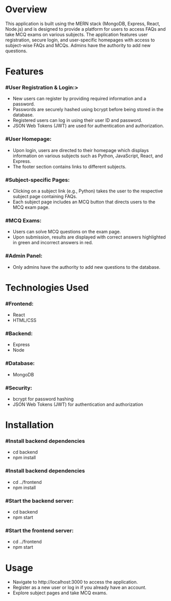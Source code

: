 <h1>Overview</h1>
<p>This application is built using the MERN stack (MongoDB, Express, React, Node.js) and is designed to provide a platform for users to access FAQs and take MCQ exams on various subjects. The application features user registration, secure login, and user-specific homepages with access to subject-wise FAQs and MCQs. Admins have the authority to add new questions.</p>

<h1>Features</h1>
<h3>#User Registration & Login:></h3>
<ul>
  <li>New users can register by providing required information and a password.</li>
  <li>Passwords are securely hashed using bcrypt before being stored in the database.</li>
  <li>Registered users can log in using their user ID and password.</li>
  <li>JSON Web Tokens (JWT) are used for authentication and authorization.</li>
</ul>

<h3>#User Homepage:</h3>
<ul>
  <li>Upon login, users are directed to their homepage which displays information on various subjects such as Python, JavaScript, React, and Express.</li>
  <li>The footer section contains links to different subjects.</li>
</ul>

<h3>#Subject-specific Pages:</h3>
<ul>
  <li>Clicking on a subject link (e.g., Python) takes the user to the respective subject page containing FAQs.</li>
  <li>Each subject page includes an MCQ button that directs users to the MCQ exam page.</li>
</ul>

<h3>#MCQ Exams:</h3>
<ul>
  <li>Users can solve MCQ questions on the exam page.</li>
  <li>Upon submission, results are displayed with correct answers highlighted in green and incorrect answers in red.</li>
</ul>

<h3>#Admin Panel:</h3>
<ul>
  <li>Only admins have the authority to add new questions to the database.</li>
</ul>

<h1>Technologies Used</h1>
<h3>#Frontend:</h3>
<ul>
  <li>React</li>
  <li>HTML/CSS</li>
</ul>

<h3>#Backend:</h3>
<ul>
  <li>Express</li>
  <li>Node</li>
</ul>

<h3>#Database:</h3>
<ul>
  <li>MongoDB</li>
</ul>

<h3>#Security:</h3>
<ul>
  <li>bcrypt for password hashing</li>
  <li>JSON Web Tokens (JWT) for authentication and authorization</li>
</ul>

<h1>Installation</h1>

<h3>#Install backend dependencies</h3>
<ul>
  <li>cd backend</li>
  <li>npm install</li>
</ul>

<h3>#Install backend dependencies</h3>
<ul>
  <li>cd ../frontend</li>
  <li>npm install</li>
</ul>

<h3>#Start the backend server:</h3>
<ul>
  <li>cd backend</li>
  <li>npm start</li>
</ul>

<h3>#Start the frontend server:</h3>
<ul>
  <li>cd ../frontend</li>
  <li>npm start</li>
</ul>

<h1>Usage</h1>
<ul>
  <li>Navigate to http://localhost:3000 to access the application. </li>
  <li>Register as a new user or log in if you already have an account.</li>
  <li>Explore subject pages and take MCQ exams.</li>
</ul>





